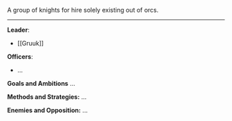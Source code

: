 A group of knights for hire solely existing out of orcs. 

---

**Leader**:
- [[Gruuk]]

**Officers**:
- ...

**Goals and Ambitions**
...

**Methods and Strategies:** 
...

**Enemies and Opposition:** 
...